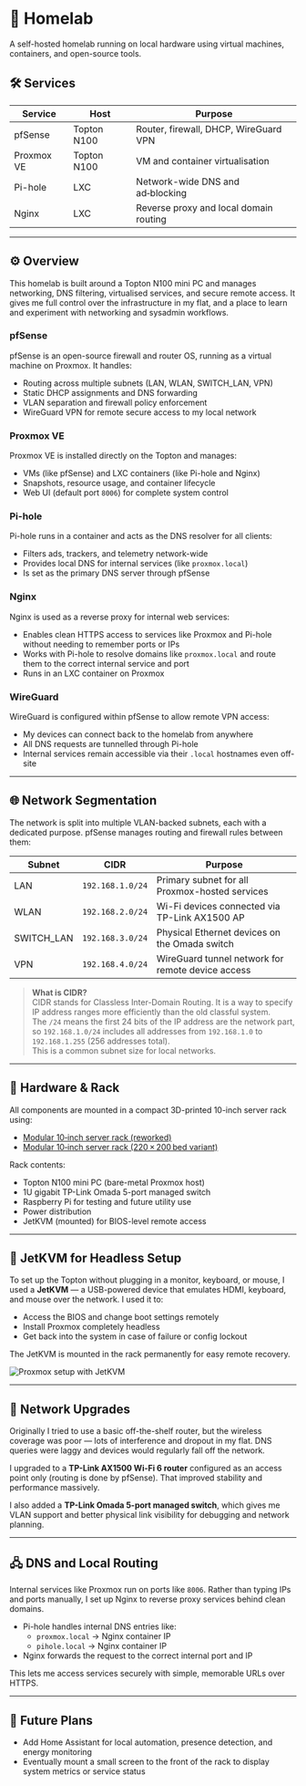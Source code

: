 # 🏡 Homelab

A self-hosted homelab running on local hardware using virtual machines, containers, and open-source tools.

## 🛠️ Services

| Service     | Host         | Purpose                                 |
|-------------|--------------|-----------------------------------------|
| pfSense     | Topton N100  | Router, firewall, DHCP, WireGuard VPN   |
| Proxmox VE  | Topton N100  | VM and container virtualisation         |
| Pi-hole     | LXC          | Network-wide DNS and ad‑blocking        |
| Nginx       | LXC          | Reverse proxy and local domain routing  |

---

## ⚙️ Overview

This homelab is built around a Topton N100 mini PC and manages networking, DNS filtering, virtualised services, and secure remote access. It gives me full control over the infrastructure in my flat, and a place to learn and experiment with networking and sysadmin workflows.

### pfSense

pfSense is an open-source firewall and router OS, running as a virtual machine on Proxmox. It handles:

- Routing across multiple subnets (LAN, WLAN, SWITCH_LAN, VPN)
- Static DHCP assignments and DNS forwarding
- VLAN separation and firewall policy enforcement
- WireGuard VPN for remote secure access to my local network

### Proxmox VE

Proxmox VE is installed directly on the Topton and manages:

- VMs (like pfSense) and LXC containers (like Pi-hole and Nginx)
- Snapshots, resource usage, and container lifecycle
- Web UI (default port `8006`) for complete system control

### Pi-hole

Pi-hole runs in a container and acts as the DNS resolver for all clients:

- Filters ads, trackers, and telemetry network-wide
- Provides local DNS for internal services (like `proxmox.local`)
- Is set as the primary DNS server through pfSense

### Nginx

Nginx is used as a reverse proxy for internal web services:

- Enables clean HTTPS access to services like Proxmox and Pi-hole without needing to remember ports or IPs
- Works with Pi-hole to resolve domains like `proxmox.local` and route them to the correct internal service and port
- Runs in an LXC container on Proxmox

### WireGuard

WireGuard is configured within pfSense to allow remote VPN access:

- My devices can connect back to the homelab from anywhere
- All DNS requests are tunnelled through Pi-hole
- Internal services remain accessible via their `.local` hostnames even off-site

---

## 🌐 Network Segmentation

The network is split into multiple VLAN-backed subnets, each with a dedicated purpose. pfSense manages routing and firewall rules between them:

| Subnet         | CIDR              | Purpose                                             |
|----------------|-------------------|-----------------------------------------------------|
| LAN            | `192.168.1.0/24`  | Primary subnet for all Proxmox-hosted services      |
| WLAN           | `192.168.2.0/24`  | Wi-Fi devices connected via TP-Link AX1500 AP       |
| SWITCH_LAN     | `192.168.3.0/24`  | Physical Ethernet devices on the Omada switch       |
| VPN            | `192.168.4.0/24`  | WireGuard tunnel network for remote device access   |

> **What is CIDR?**  
> CIDR stands for Classless Inter-Domain Routing. It is a way to specify IP address ranges more efficiently than the old classful system.  
> The `/24` means the first 24 bits of the IP address are the network part, so `192.168.1.0/24` includes all addresses from `192.168.1.0` to `192.168.1.255` (256 addresses total).  
> This is a common subnet size for local networks.

---

## 🧰 Hardware & Rack

All components are mounted in a compact 3D-printed 10-inch server rack using:

- [Modular 10‑inch server rack (reworked)](https://www.printables.com/model/1090551-modular-10-inch-server-rack-reworked)  
- [Modular 10‑inch server rack (220 × 200 bed variant)](https://www.printables.com/model/1173071-modular-10-inch-server-rack-reworked-220-x-200-bed)  

Rack contents:
- Topton N100 mini PC (bare-metal Proxmox host)
- 1U gigabit TP-Link Omada 5-port managed switch
- Raspberry Pi for testing and future utility use
- Power distribution
- JetKVM (mounted) for BIOS-level remote access

---

## 🧪 JetKVM for Headless Setup

To set up the Topton without plugging in a monitor, keyboard, or mouse, I used a **JetKVM** — a USB-powered device that emulates HDMI, keyboard, and mouse over the network. I used it to:

- Access the BIOS and change boot settings remotely
- Install Proxmox completely headless
- Get back into the system in case of failure or config lockout

The JetKVM is mounted in the rack permanently for easy remote recovery.

![Proxmox setup with JetKVM](https://github.com/user-attachments/assets/e9649b8f-1223-4ae8-b0f6-94099b4ad11a)

---

## 📡 Network Upgrades

Originally I tried to use a basic off-the-shelf router, but the wireless coverage was poor — lots of interference and dropout in my flat. DNS queries were laggy and devices would regularly fall off the network.

I upgraded to a **TP-Link AX1500 Wi-Fi 6 router** configured as an access point only (routing is done by pfSense). That improved stability and performance massively.

I also added a **TP-Link Omada 5-port managed switch**, which gives me VLAN support and better physical link visibility for debugging and network planning.

---

## 🖧 DNS and Local Routing

Internal services like Proxmox run on ports like `8006`. Rather than typing IPs and ports manually, I set up Nginx to reverse proxy services behind clean domains.

- Pi-hole handles internal DNS entries like:
  - `proxmox.local` → Nginx container IP
  - `pihole.local`  → Nginx container IP
- Nginx forwards the request to the correct internal port and IP

This lets me access services securely with simple, memorable URLs over HTTPS.

---

## 🔄 Future Plans

- Add Home Assistant for local automation, presence detection, and energy monitoring
- Eventually mount a small screen to the front of the rack to display system metrics or service status
